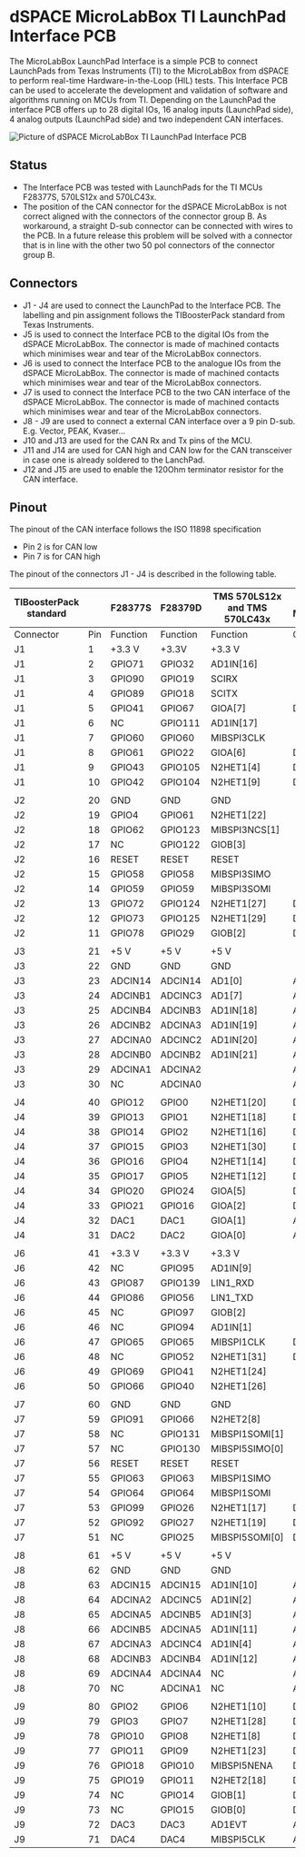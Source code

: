 # dSPACE MicroLabBox TI LaunchPad Interface PCB

The MicroLabBox LaunchPad Interface is a simple PCB to connect LaunchPads from Texas Instruments (TI) to the MicroLabBox from dSPACE to perform real-time Hardware-in-the-Loop (HIL) tests. This Interface PCB can be used to accelerate the development and validation of software and algorithms running on MCUs from TI.
Depending on the LaunchPad the interface PCB offers up to 28 digital IOs, 16 analog inputs (LaunchPad side), 4 analog outputs (LaunchPad side) and two independent CAN interfaces.

![Picture of dSPACE MicroLabBox TI LaunchPad Interface PCB](dSPACE_MicroLabBox_TI_LaunchPad_Interface_PCB.jpg "dSPACE MicroLabBox TI LaunchPad Interface PCB")

## Status
* The Interface PCB was tested with LaunchPads for the TI MCUs F28377S, 570LS12x and 570LC43x.
* The position of the CAN connector for the dSPACE MicroLabBox is not correct aligned with the connectors of the connector group B. As workaround, a straight D-sub connector can be connected with wires to the PCB. In a future release this problem will be solved with a connector that is in line with the other two 50 pol connectors of the connector group B.

## Connectors
* J1 - J4 are used to connect the LaunchPad to the Interface PCB. The labelling and pin assignment follows the TIBoosterPack standard from Texas Instruments.
* J5 is used to connect the Interface PCB to the digital IOs from the dSPACE MicroLabBox. The connector is made of machined contacts which minimises wear and tear of the MicroLabBox connectors.
* J6 is used to connect the Interface PCB to the analogue IOs from the dSPACE MicroLabBox. The connector is made of machined contacts which minimises wear and tear of the MicroLabBox connectors.
* J7 is used to connect the Interface PCB to the two CAN interface of the dSPACE MicroLabBox. The connector is made of machined contacts which minimises wear and tear of the MicroLabBox connectors.
* J8 - J9 are used to connect a external CAN interface over a 9 pin D-sub. E.g. Vector, PEAK, Kvaser...
* J10 and J13 are used for the CAN Rx and Tx pins of the MCU.
* J11 and J14 are used for CAN high and CAN low for the CAN transceiver in case one is already soldered to the LanchPad.
* J12 and J15 are used to enable the 120Ohm terminator resistor for the CAN interface.

## Pinout
The pinout of the CAN interface follows the ISO 11898 specification
* Pin 2 is for CAN low
* Pin 7 is for CAN high

The pinout of the connectors J1 - J4 is described in the following table.

| TIBoosterPack standard    |     | F28377S  | F28379D  | TMS 570LS12x and TMS 570LC43x  | dSPace MicroLabBox |     |          |
|---------------------------|-----|----------|----------|--------------------------------|--------------------|-----|----------|
| Connector                 | Pin | Function | Function | Function                       | Connector          | Pin | Function |
| J1                        | 1   | +3.3 V   | +3.3V    | +3.3 V                         |                    |     |          |
| J1                        | 2   | GPIO71   | GPIO32   | AD1IN[16]                      |                    |     |          |
| J1                        | 3   | GPIO90   | GPIO19   | SCIRX                          |                    |     |          |
| J1                        | 4   | GPIO89   | GPIO18   | SCITX                          |                    |     |          |
| J1                        | 5   | GPIO41   | GPIO67   | GIOA[7]                        | Digital I/O B      | 33  | DIO2ch1  |
| J1                        | 6   | NC       | GPIO111  | AD1IN[17]                      |                    |     |          |
| J1                        | 7   | GPIO60   | GPIO60   | MIBSPI3CLK                     |                    |     |          |
| J1                        | 8   | GPIO61   | GPIO22   | GIOA[6]                        | Digital I/O B      | 32  | DIO2ch2  |
| J1                        | 9   | GPIO43   | GPIO105  | N2HET1[4]                      | Digital I/O B      | 31  | DIO2ch3  |
| J1                        | 10  | GPIO42   | GPIO104  | N2HET1[9]                      | Digital I/O B      | 29  | DIO2ch4  |
|                           |     |          |          |                                |                    |     |          |
| J2                        | 20  | GND      | GND      | GND                            |                    |     |          |
| J2                        | 19  | GPIO4    | GPIO61   | N2HET1[22]                     |                    |     |          |
| J2                        | 18  | GPIO62   | GPIO123  | MIBSPI3NCS[1]                  |                    |     |          |
| J2                        | 17  | NC       | GPIO122  | GIOB[3]                        |                    |     |          |
| J2                        | 16  | RESET    | RESET    | RESET                          |                    |     |          |
| J2                        | 15  | GPIO58   | GPIO58   | MIBSPI3SIMO                    |                    |     |          |
| J2                        | 14  | GPIO59   | GPIO59   | MIBSPI3SOMI                    |                    |     |          |
| J2                        | 13  | GPIO72   | GPIO124  | N2HET1[27]                     | Digital I/O B      | 28  | DIO2ch5  |
| J2                        | 12  | GPIO73   | GPIO125  | N2HET1[29]                     | Digital I/O B      | 27  | DIO2ch6  |
| J2                        | 11  | GPIO78   | GPIO29   | GIOB[2]                        | Digital I/O B      | 25  | DIO2ch7  |
|                           |     |          |          |                                |                    |     |          |
| J3                        | 21  | +5 V     | +5 V     | +5 V                           |                    |     |          |
| J3                        | 22  | GND      | GND      | GND                            |                    |     |          |
| J3                        | 23  | ADCIN14  | ADCIN14  | AD1[0]                         | Analog I/O B       | 49  | AO1ch1   |
| J3                        | 24  | ADCINB1  | ADCINC3  | AD1[7]                         | Analog I/O B       | 32  | AO1ch2   |
| J3                        | 25  | ADCINB4  | ADCINB3  | AD1IN[18]                      | Analog I/O B       | 47  | AO1ch3   |
| J3                        | 26  | ADCINB2  | ADCINA3  | AD1IN[19]                      | Analog I/O B       | 30  | AO1ch4   |
| J3                        | 27  | ADCINA0  | ADCINC2  | AD1IN[20]                      | Analog I/O B       | 45  | AO1ch5   |
| J3                        | 28  | ADCINB0  | ADCINB2  | AD1IN[21]                      | Analog I/O B       | 28  | AO1ch6   |
| J3                        | 29  | ADCINA1  | ADCINA2  |                                | Analog I/O B       | 43  | AO1ch7   |
| J3                        | 30  | NC       | ADCINA0  |                                | Analog I/O B       | 26  | AO1ch8   |
|                           |     |          |          |                                |                    |     |          |
| J4                        | 40  | GPIO12   | GPIO0    | N2HET1[20]                     | Digital I/O B      | 17  | DIO1ch33 |
| J4                        | 39  | GPIO13   | GPIO1    | N2HET1[18]                     | Digital I/O B      | 16  | DIO1ch34 |
| J4                        | 38  | GPIO14   | GPIO2    | N2HET1[16]                     | Digital I/O B      | 15  | DIO1ch35 |
| J4                        | 37  | GPIO15   | GPIO3    | N2HET1[30]                     | Digital I/O B      | 14  | DIO1ch36 |
| J4                        | 36  | GPIO16   | GPIO4    | N2HET1[14]                     | Digital I/O B      | 13  | DIO1ch37 |
| J4                        | 35  | GPIO17   | GPIO5    | N2HET1[12]                     | Digital I/O B      | 12  | DIO1ch38 |
| J4                        | 34  | GPIO20   | GPIO24   | GIOA[5]                        | Digital I/O B      | 11  | DIO1ch39 |
| J4                        | 33  | GPIO21   | GPIO16   | GIOA[2]                        | Digital I/O B      | 10  | DIO1ch40 |
| J4                        | 32  | DAC1     | DAC1     | GIOA[1]                        | Analog I/O B       | 17  | AI2ch1   |
| J4                        | 31  | DAC2     | DAC2     | GIOA[0]                        | Analog I/O B       | 15  | AI2ch2   |
|                           |     |          |          |                                |                    |     |          |
| J6                        | 41  | +3.3 V   | +3.3 V   | +3.3 V                         |                    |     |          |
| J6                        | 42  | NC       | GPIO95   | AD1IN[9]                       |                    |     |          |
| J6                        | 43  | GPIO87   | GPIO139  | LIN1_RXD                       |                    |     |          |
| J6                        | 44  | GPIO86   | GPIO56   | LIN1_TXD                       |                    |     |          |
| J6                        | 45  | NC       | GPIO97   | GIOB[2]                        |                    |     |          |
| J6                        | 46  | NC       | GPIO94   | AD1IN[1]                       |                    |     |          |
| J6                        | 47  | GPIO65   | GPIO65   | MIBSPI1CLK                     | Digital I/O B      | 24  | DIO2ch8  |
| J6                        | 48  | NC       | GPIO52   | N2HET1[31]                     | Digital I/O B      | 23  | DIO2ch9  |
| J6                        | 49  | GPIO69   | GPIO41   | N2HET1[24]                     |                    |     |          |
| J6                        | 50  | GPIO66   | GPIO40   | N2HET1[26]                     |                    |     |          |
|                           |     |          |          |                                |                    |     |          |
| J7                        | 60  | GND      | GND      | GND                            |                    |     |          |
| J7                        | 59  | GPIO91   | GPIO66   | N2HET2[8]                      |                    |     |          |
| J7                        | 58  | NC       | GPIO131  | MIBSPI1SOMI[1]                 |                    |     |          |
| J7                        | 57  | NC       | GPIO130  | MIBSPI5SIMO[0]                 |                    |     |          |
| J7                        | 56  | RESET    | RESET    | RESET                          |                    |     |          |
| J7                        | 55  | GPIO63   | GPIO63   | MIBSPI1SIMO                    |                    |     |          |
| J7                        | 54  | GPIO64   | GPIO64   | MIBSPI1SOMI                    |                    |     |          |
| J7                        | 53  | GPIO99   | GPIO26   | N2HET1[17]                     | Digital I/O B      | 21  | DIO2ch10 |
| J7                        | 52  | GPIO92   | GPIO27   | N2HET1[19]                     | Digital I/O B      | 20  | DIO2ch11 |
| J7                        | 51  | NC       | GPIO25   | MIBSPI5SOMI[0]                 | Digital I/O B      | 19  | DIO2ch12 |
|                           |     |          |          |                                |                    |     |          |
| J8                        | 61  | +5 V     | +5 V     | +5 V                           |                    |     |          |
| J8                        | 62  | GND      | GND      | GND                            |                    |     |          |
| J8                        | 63  | ADCIN15  | ADCIN15  | AD1IN[10]                      | Analog I/O B       | 41  | AO1ch9   |
| J8                        | 64  | ADCINA2  | ADCINC5  | AD1IN[2]                       | Analog I/O B       | 24  | AO1ch10  |
| J8                        | 65  | ADCINA5  | ADCINB5  | AD1IN[3]                       | Analog I/O B       | 39  | AO1ch11  |
| J8                        | 66  | ADCINB5  | ADCINA5  | AD1IN[11]                      | Analog I/O B       | 22  | AO1ch12  |
| J8                        | 67  | ADCINA3  | ADCINC4  | AD1IN[4]                       | Analog I/O B       | 37  | AO1ch13  |
| J8                        | 68  | ADCINB3  | ADCINB4  | AD1IN[12]                      | Analog I/O B       | 20  | AO1ch14  |
| J8                        | 69  | ADCINA4  | ADCINA4  | NC                             | Analog I/O B       | 35  | AO1ch15  |
| J8                        | 70  | NC       | ADCINA1  | NC                             | Analog I/O B       | 18  | AO1ch16  |
|                           |     |          |          |                                |                    |     |          |
| J9                        | 80  | GPIO2    | GPIO6    | N2HET1[10]                     | Digital I/O B      | 9   | DIO1ch41 |
| J9                        | 79  | GPIO3    | GPIO7    | N2HET1[28]                     | Digital I/O B      | 8   | DIO1ch42 |
| J9                        | 78  | GPIO10   | GPIO8    | N2HET1[8]                      | Digital I/O B      | 7   | DIO1ch43 |
| J9                        | 77  | GPIO11   | GPIO9    | N2HET1[23]                     | Digital I/O B      | 6   | DIO1ch44 |
| J9                        | 76  | GPIO18   | GPIO10   | MIBSPI5NENA                    | Digital I/O B      | 5   | DIO1ch45 |
| J9                        | 75  | GPIO19   | GPIO11   | N2HET2[18]                     | Digital I/O B      | 4   | DIO1ch46 |
| J9                        | 74  | NC       | GPIO14   | GIOB[1]                        | Digital I/O B      | 3   | DIO1ch47 |
| J9                        | 73  | NC       | GPIO15   | GIOB[0]                        | Digital I/O B      | 2   | DIO1ch48 |
| J9                        | 72  | DAC3     | DAC3     | AD1EVT                         | Analog I/O B       | 13  | AI2ch3   |
| J9                        | 71  | DAC4     | DAC4     | MIBSPI5CLK                     | Analog I/O B       | 11  | AI2ch4   |
